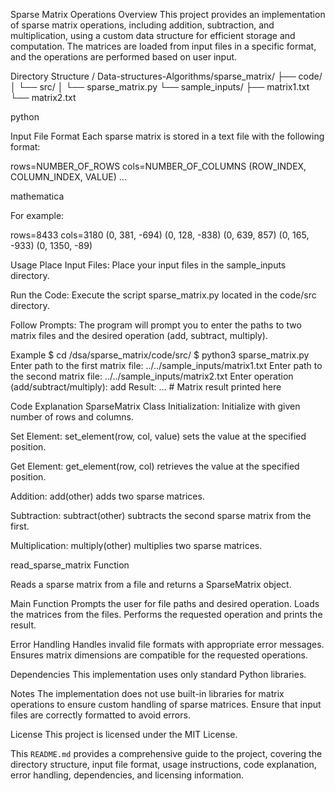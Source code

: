 Sparse Matrix Operations
Overview
This project provides an implementation of sparse matrix operations, including addition, subtraction, and multiplication, using a custom data structure for efficient storage and computation. The matrices are loaded from input files in a specific format, and the operations are performed based on user input.

Directory Structure
/ Data-structures-Algorithms/sparse_matrix/ ├── code/ │ └── src/ │ └── sparse_matrix.py └── sample_inputs/ ├── matrix1.txt └── matrix2.txt

python

Input File Format
Each sparse matrix is stored in a text file with the following format:

rows=NUMBER_OF_ROWS cols=NUMBER_OF_COLUMNS (ROW_INDEX, COLUMN_INDEX, VALUE) ...

mathematica

For example:

rows=8433 cols=3180 (0, 381, -694) (0, 128, -838) (0, 639, 857) (0, 165, -933) (0, 1350, -89)

Usage
Place Input Files: Place your input files in the sample_inputs directory.

Run the Code: Execute the script sparse_matrix.py located in the code/src directory.

Follow Prompts: The program will prompt you to enter the paths to two matrix files and the desired operation (add, subtract, multiply).

Example
$ cd /dsa/sparse_matrix/code/src/
$ python3 sparse_matrix.py
Enter path to the first matrix file: ../../sample_inputs/matrix1.txt
Enter path to the second matrix file: ../../sample_inputs/matrix2.txt
Enter operation (add/subtract/multiply): add
Result:
... # Matrix result printed here

Code Explanation
SparseMatrix Class
Initialization: Initialize with given number of rows and columns.

Set Element: set_element(row, col, value) sets the value at the specified position.

Get Element: get_element(row, col) retrieves the value at the specified position.

Addition: add(other) adds two sparse matrices.

Subtraction: subtract(other) subtracts the second sparse matrix from the first.

Multiplication: multiply(other) multiplies two sparse matrices.

read_sparse_matrix Function

Reads a sparse matrix from a file and returns a SparseMatrix object.

Main Function
Prompts the user for file paths and desired operation.
Loads the matrices from the files.
Performs the requested operation and prints the result.

Error Handling
Handles invalid file formats with appropriate error messages.
Ensures matrix dimensions are compatible for the requested operations.

Dependencies
This implementation uses only standard Python libraries.

Notes
The implementation does not use built-in libraries for matrix operations to ensure custom handling of sparse matrices.
Ensure that input files are correctly formatted to avoid errors.

License
This project is licensed under the MIT License.


 This `README.md` provides a comprehensive guide to the project, covering the directory structure, input file format, usage instructions, code explanation, error handling, dependencies, and licensing information.




